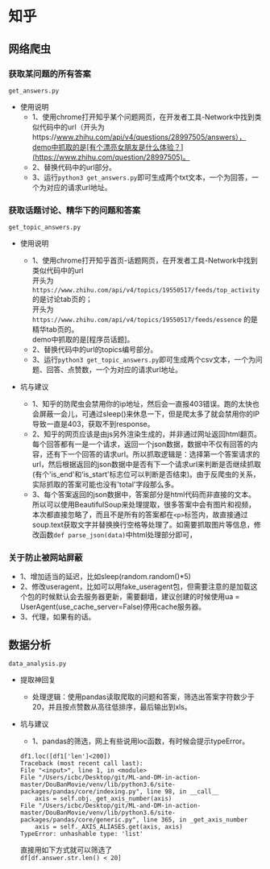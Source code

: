# 知乎
## 网络爬虫
### 获取某问题的所有答案
`get_answers.py`
- 使用说明
    - 1、使用chrome打开知乎某个问题网页，在开发者工具-Network中找到类似代码中的url（开头为https://www.zhihu.com/api/v4/questions/28997505/answers），demo中抓取的是[有个漂亮女朋友是什么体验？](https://www.zhihu.com/question/28997505)。
    - 2、替换代码中的url部分。
    - 3、运行`python3 get_answers.py`即可生成两个txt文本，一个为回答，一个为对应的请求url地址。

### 获取话题讨论、精华下的问题和答案 
`get_topic_answers.py`
- 使用说明
    - 1、使用chrome打开知乎首页-话题网页，在开发者工具-Network中找到类似代码中的url  
    开头为`https://www.zhihu.com/api/v4/topics/19550517/feeds/top_activity` 的是讨论tab页的；  
    开头为`https://www.zhihu.com/api/v4/topics/19550517/feeds/essence` 的是精华tab页的。  
    demo中抓取的是[程序员话题]。
    - 2、替换代码中的url的topics编号部分。
    - 3、运行`python3 get_topic_answers.py`即可生成两个csv文本，一个为问题、回答、点赞数，一个为对应的请求url地址。


- 坑与建议
    - 1、知乎的防爬虫会禁用你的ip地址，然后会一直报403错误。跑的太快也会屏蔽一会儿，可通过sleep()来休息一下，但是爬太多了就会禁用你的IP导致一直是403，获取不到response。
    - 2、知乎的网页应该是由js另外渲染生成的，并非通过网址返回html翻页。每个回答都有一是一个请求，返回一个json数据，数据中不仅有回答的内容，还有下一个回答的请求url。所以抓取逻辑是：选择第一个答案请求的url，然后根据返回的json数据中是否有下一个请求url来判断是否继续抓取(有个'is_end'和‘is_start'标志位可以判断是否结束)。由于反爬虫的关系，实际抓取的答案可能也没有'total'字段那么多。
    - 3、每个答案返回的json数据中，答案部分是html代码而非直接的文本。所以可以使用BeautifulSoup来处理提取，很多答案中会有图片和视频，本次都直接忽略了，而且不是所有的答案都在`<p>`标签内，故直接通过soup.text获取文字并替换换行空格等处理了。如需要抓取图片等信息，修改函数`def parse_json(data)`中html处理部分即可，

### 关于防止被网站屏蔽
- 1、增加适当的延迟，比如sleep(random.random()*5)
- 2、修改useragent，比如可以用fake_useragent包，但需要注意的是加载这个包的时候默认会去服务器更新，需要翻墙，建议创建的时候使用ua = UserAgent(use_cache_server=False)停用cache服务器。
- 3、代理，如果有的话。

## 数据分析
`data_analysis.py`
- 提取神回复
    - 处理逻辑：使用pandas读取爬取的问题和答案，筛选出答案字符数少于20，并且按点赞数从高往低排序，最后输出到xls。

- 坑与建议
    - 1、pandas的筛选，网上有些说用loc函数，有时候会提示typeError。  
    ```
    df1.loc([df1['len']<200])  
    Traceback (most recent call last):
    File "<input>", line 1, in <module>
    File "/Users/icbc/Desktop/git/ML-and-DM-in-action-master/DouBanMovie/venv/lib/python3.6/site-packages/pandas/core/indexing.py", line 98, in __call__
        axis = self.obj._get_axis_number(axis)
    File "/Users/icbc/Desktop/git/ML-and-DM-in-action-master/DouBanMovie/venv/lib/python3.6/site-packages/pandas/core/generic.py", line 365, in _get_axis_number
        axis = self._AXIS_ALIASES.get(axis, axis)
    TypeError: unhashable type: 'list'
    ```  
    直接用如下方式就可以筛选了  
    `df[df.answer.str.len() < 20]`
